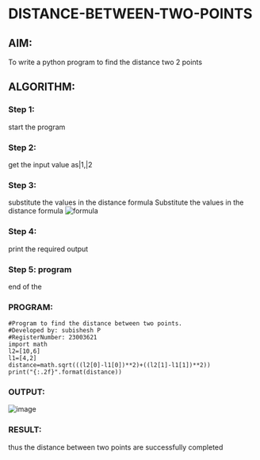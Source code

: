 # DISTANCE-BETWEEN-TWO-POINTS

## AIM:
To write a python program to find the distance two 2 points
## ALGORITHM:
### Step 1: 
start the program
### Step 2: 
get the input value as|1,|2
### Step 3:
substitute the values in the distance formula
Substitute the values in the distance formula  ![formula](/formula.JPG)
### Step 4: 
print the required output
### Step 5: program
end of the 
### PROGRAM:
```
#Program to find the distance between two points.
#Developed by: subishesh P
#RegisterNumber: 23003621
import math
l2=[10,6]
l1=[4,2]
distance=math.sqrt(((l2[0]-l1[0])**2)+((l2[1]-l1[1])**2))
print("{:.2f}".format(distance))
```


### OUTPUT:
![image](https://github.com/Loveboysubi/DISTANCE-BETWEEN-TWO-POINTS/assets/138970879/636078ed-4d74-46a2-800f-ca657712e6ae)



### RESULT:
thus the distance between two points are successfully completed
